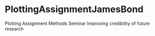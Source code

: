 # PlottingAssignmentJamesBond
Plotting Assignment Methods Seminar Improving credibility of future research
